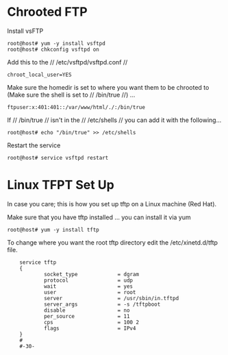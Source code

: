 # Chrooted FTP

Install vsFTP 

    root@host# yum -y install vsftpd
    root@host# chkconfig vsftpd on

Add this to the // /etc/vsftpd/vsftpd.conf //

    chroot_local_user=YES
 

Make sure the homedir is set to where you want them to be chrooted to (Make sure the shell is set to // /bin/true //) ...

    ftpuser:x:401:401::/var/www/html/./:/bin/true
 

If // /bin/true // isn't in the // /etc/shells // you can add it with the following...

    root@host# echo "/bin/true" >> /etc/shells

Restart the service

    root@host# service vsftpd restart
    
# Linux TFPT Set Up

In case you care; this is how you set up tftp on a Linux machine (Red Hat).

Make sure that you have tftp installed ... you can install it via yum

	root@host# yum -y install tftp

To change where you want the root tftp directory edit the /etc/xinetd.d/tftp file.

	
		service tftp
		{
	        	socket_type             = dgram
	        	protocol                = udp
	        	wait                    = yes
	        	user                    = root
	        	server                  = /usr/sbin/in.tftpd
	        	server_args             = -s /tftpboot
	        	disable                 = no
	        	per_source              = 11
	        	cps                     = 100 2
	        	flags                   = IPv4
		}
		#
		#-30-



